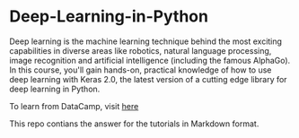 # Deep-Learning-in-Python
Deep learning is the machine learning technique behind the most exciting capabilities in diverse areas like robotics, natural language processing, image recognition and artificial intelligence (including the famous AlphaGo). In this course, you'll gain hands-on, practical knowledge of how to use deep learning with Keras 2.0, the latest version of a cutting edge library for deep learning in Python.

To learn from DataCamp, visit [here](https://www.datacamp.com/courses/deep-learning-in-python)

This repo contians the answer for the tutorials in Markdown format.
